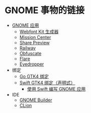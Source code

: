 # GNOME 事物的链接

- [GNOME 应用](https://apps.gnome.org/)
  - [Webfont Kit 生成器](https://apps.gnome.org/WebfontKitGenerator/)
  - [Mission Center](https://flathub.org/apps/io.missioncenter.MissionCenter)
  - [Share Preview](https://apps.gnome.org/SharePreview/)
  - [Railway](https://apps.gnome.org/en/DieBahn/)
  - [Obfuscate](https://apps.gnome.org/en/Obfuscate/)
  - [Flare](https://flathub.org/apps/de.schmidhuberj.Flare)
  - [Eyedropper](https://apps.gnome.org/en/Eyedropper/)
- 绑定
  - [Go GTK4 绑定](https://github.com/diamondburned/gotk4)
  - [Swift GTK4 绑定（声明式）](https://github.com/AparokshaUI/adwaita-swift)
    - [使用 Swift 编写 GNOME 应用](https://www.swift.org/blog/adwaita-swift/)
- IDE
  - [GNOME Builder](https://wiki.gnome.org/Apps/Builder)
  - [CLion](https://www.jetbrains.com/clion/)
